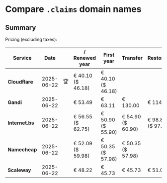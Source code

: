 # Compare `.claims` domain names

## Summary

Pricing (excluding taxes):

| Service | Date |  | / Renewed year | First year | Transfer | Restoration |
|--|--|--|--|--|--|--|
| **Cloudflare** | 2025-06-22 | 🏆 | € 40.10<br>($ 46.18) | € 40.10<br>($ 46.18) |  |  |
| **Gandi** | 2025-06-22 |  | € 53.49 | € 63.11 | € 130.00 | € 114.82 |
| **Internet.bs** | 2025-06-22 |  | € 56.55<br>($ 62.75) | € 50.90<br>($ 55.90) | € 54.90<br>($ 60.90) | € 98.85<br>($ 97.69) |
| **Namecheap** | 2025-06-22 |  | € 52.09<br>($ 59.98) | € 50.35<br>($ 57.98) | € 50.35<br>($ 57.98) |  |
| **Scaleway** | 2025-06-22 |  | € 48.22 | € 45.73 | € 45.73 | € 51.01 |
